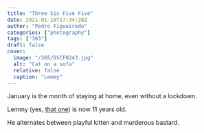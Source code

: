```yaml
---
title: "Three Six Five Five"
date: 2021-01-10T17:34:38Z
author: "Pedro Figueiredo"
categories: ["photography"]
tags: ["365"]
draft: false
cover:
  image: "/365/DSCF0243.jpg"
  alt: "Cat on a sofa"
  relative: false
  caption: "Lemmy"
---
```


January is the month of staying at home, even without a lockdown.

Lemmy (yes, [that one][lemmy]) is now 11 years old.
<!--more-->
He alternates between playful kitten and murderous bastard.

[lemmy]: https://en.wikipedia.org/wiki/Lemmy
